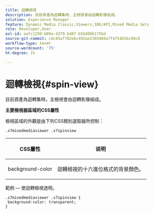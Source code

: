 ```yaml
---
title: 迴轉檢視
description: 目前資產為迴轉集時，主檢視會由迴轉影像組成。
solution: Experience Manager
feature: Dynamic Media Classic,Viewers,SDK/API,Mixed Media Sets
role: Developer,User
exl-id: aafc1299-b09a-4379-bd8f-b564066175bd
source-git-commit: cdc85af782ebc492ae2303469a7f4f54b5bc09c8
workflow-type: tm+mt
source-wordcount: '75'
ht-degree: 1%

---
```


# 迴轉檢視{#spin-view}

目前資產為迴轉集時，主檢視會由迴轉影像組成。

<!--<a id="section_061E550C1C1D4DB2BD663A898895B38C"></a>-->

**主要檢視器區域的CSS屬性**

檢視區域的外觀是由下列CSS類別選取器所控制：

```
.s7mixedmediaviewer .s7spinview
```

<table id="table_94EE3F5BBE4547C0B4943471CEE7EDE4"> 
 <thead> 
  <tr> 
   <th colname="col1" class="entry"> <p> CSS屬性 </p> </th> 
   <th colname="col2" class="entry"> <p>说明 </p> </th> 
  </tr> 
 </thead>
 <tbody> 
  <tr> 
   <td colname="col1"> <p> <span class="codeph"> background-color </span> </p> </td> 
   <td colname="col2"> <p> 迴轉檢視的十六進位格式的背景顏色。 </p> </td> 
  </tr> 
 </tbody> 
</table>

範例 — 使迴轉檢視透明。

```
.s7mixedmediaviewer .s7spinview { 
 background-color: transparent; 
}
```
